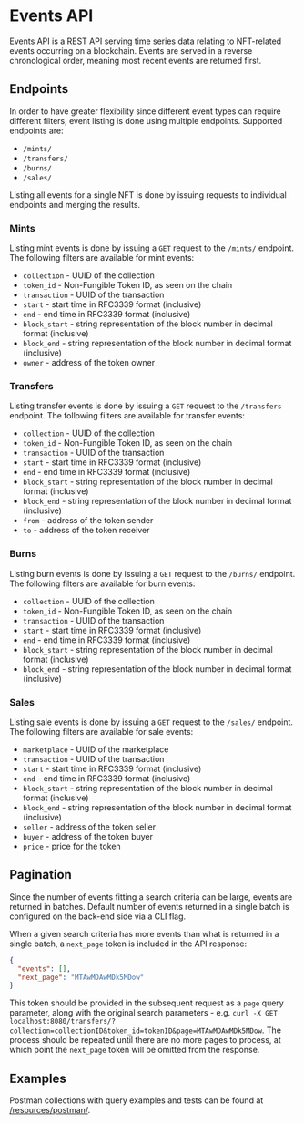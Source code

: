 # Events API

Events API is a REST API serving time series data relating to NFT-related events occurring on a blockchain.
Events are served in a reverse chronological order, meaning most recent events are returned first.

## Endpoints

In order to have greater flexibility since different event types can require different filters, event listing is done using multiple endpoints.
Supported endpoints are:

- `/mints/`
- `/transfers/`
- `/burns/`
- `/sales/`

Listing all events for a single NFT is done by issuing requests to individual endpoints and merging the results.

### Mints

Listing mint events is done by issuing a `GET` request to the `/mints/` endpoint.
The following filters are available for mint events:

- `collection` - UUID of the collection
- `token_id` - Non-Fungible Token ID, as seen on the chain
- `transaction` - UUID of the transaction
- `start` - start time in RFC3339 format (inclusive)
- `end` - end time in RFC3339 format (inclusive)
- `block_start` - string representation of the block number in decimal format (inclusive)
- `block_end` - string representation of the block number in decimal format (inclusive)
- `owner` - address of the token owner

### Transfers

Listing transfer events is done by issuing a `GET` request to the `/transfers` endpoint.
The following filters are available for transfer events:

- `collection` - UUID of the collection
- `token_id` - Non-Fungible Token ID, as seen on the chain
- `transaction` - UUID of the transaction
- `start` - start time in RFC3339 format (inclusive)
- `end` - end time in RFC3339 format (inclusive)
- `block_start` - string representation of the block number in decimal format (inclusive)
- `block_end` - string representation of the block number in decimal format (inclusive)
- `from` - address of the token sender
- `to` - address of the token receiver 

### Burns

Listing burn events is done by issuing a `GET` request to the `/burns/` endpoint.
The following filters are available for burn events:

- `collection` - UUID of the collection
- `token_id` - Non-Fungible Token ID, as seen on the chain
- `transaction` - UUID of the transaction
- `start` - start time in RFC3339 format (inclusive)
- `end` - end time in RFC3339 format (inclusive)
- `block_start` - string representation of the block number in decimal format (inclusive)
- `block_end` - string representation of the block number in decimal format (inclusive)

### Sales

Listing sale events is done by issuing a `GET` request to the `/sales/` endpoint.
The following filters are available for sale events:

- `marketplace` - UUID of the marketplace
- `transaction` - UUID of the transaction
- `start` - start time in RFC3339 format (inclusive)
- `end` - end time in RFC3339 format (inclusive)
- `block_start` - string representation of the block number in decimal format (inclusive)
- `block_end` - string representation of the block number in decimal format (inclusive)
- `seller` - address of the token seller
- `buyer` - address of the token buyer
- `price` - price for the token

## Pagination

Since the number of events fitting a search criteria can be large, events are returned in batches.
Default number of events returned in a single batch is configured on the back-end side via a CLI flag.

When a given search criteria has more events than what is returned in a single batch, a `next_page` token is included in the API response:

```json
{
  "events": [],
  "next_page": "MTAwMDAwMDk5MDow"
}
```

This token should be provided in the subsequent request as a `page` query parameter, along with the original search parameters - e.g. `curl -X GET localhost:8080/transfers/?collection=collectionID&token_id=tokenID&page=MTAwMDAwMDk5MDow`.
The process should be repeated until there are no more pages to process, at which point the `next_page` token will be omitted from the response.

## Examples

Postman collections with query examples and tests can be found at [/resources/postman/](/resources/postman/).
